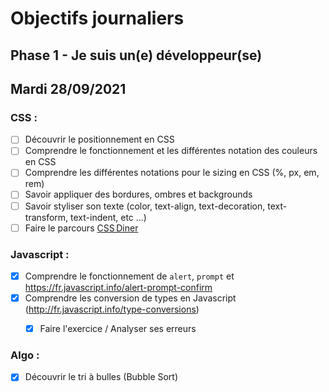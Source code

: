 # Objectifs journaliers

## Phase 1 - Je suis un(e) développeur(se)

## Mardi 28/09/2021

### CSS : 

  * [ ] Découvrir le positionnement en CSS
  * [ ] Comprendre le fonctionnement et les différentes notation des couleurs en CSS
  * [ ] Comprendre les différentes notations pour le sizing en CSS (%, px, em, rem)
  * [ ] Savoir appliquer des bordures, ombres et backgrounds
  * [ ] Savoir styliser son texte (color, text-align, text-decoration, text-transform, text-indent, etc …)
  * [ ] Faire le parcours [CSS Diner](https://flukeout.github.io/)

### Javascript : 

 * [x] Comprendre  le fonctionnement de `alert`, `prompt` et https://fr.javascript.info/alert-prompt-confirm
  * [x] Comprendre les conversion de types en Javascript (http://fr.javascript.info/type-conversions)
    * [x] Faire l'exercice / Analyser ses erreurs


### Algo : 

  * [x] Découvrir le tri à bulles (Bubble Sort)



